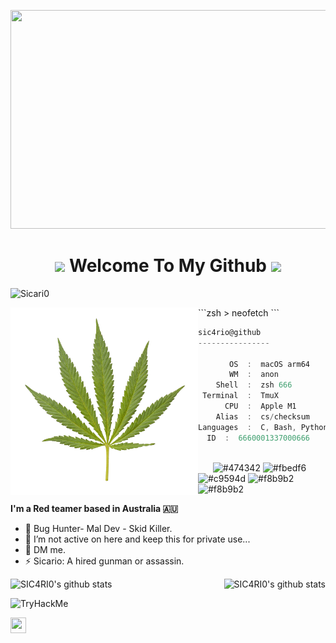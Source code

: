 
<p align="Center" ><img src="https://media.tenor.com/FcA59Dz2qf0AAAAC/watch-dogs2-dedsec.gif" height="350px" width ="750px"></p>

<h1 align="Center"><img src="https://c.tenor.com/TTAYwCe6NvUAAAAi/insanity-security-hackers-spinning.gif" Hi There width="40px"> Welcome To My Github <img src="https://c.tenor.com/TTAYwCe6NvUAAAAi/insanity-security-hackers-spinning.gif" width="40px" /> </h1>
<p align="left"> <img src="https://komarev.com/ghpvc/?username=raghav-byte" alt="Sicari0" /> </p>
    ```zsh
    > neofetch
    ```

 <img align="left" src="https://github.com/Sic4rio/sic4rio/blob/main/pngegg.png?raw=true" alt="logo.png" width="300" /> 

```csharp
sic4rio@github
----------------

       OS  :  macOS arm64
       WM  :  anon
    Shell  :  zsh 666
 Terminal  :  TmuX
      CPU  :  Apple M1
    Alias  :  cs/checksum
Languages  :  C, Bash, Python, HTML, Javascript
  ID  :  6660001337000666
```

<p align="left">
  &nbsp; &nbsp; &nbsp; &nbsp; &nbsp;&nbsp; &nbsp; &nbsp; &nbsp; &nbsp;&nbsp; &nbsp; &nbsp; &nbsp; &nbsp; &nbsp; &nbsp; &nbsp; &nbsp; &nbsp; &nbsp;&nbsp; &nbsp; &nbsp; &nbsp; &nbsp;&nbsp; &nbsp; &nbsp; &nbsp; &nbsp;
  <img alt="#474342" src="https://via.placeholder.com/15/ADBAC7/000000?text=+" width="25" height="20" />
  <img alt="#fbedf6" src="https://via.placeholder.com/15/6CB6FF/000000?text=+" width="25" height="20" />
  <img alt="#c9594d" src="https://via.placeholder.com/15/F47067/000000?text=+" width="25" height="20" />
  <img alt="#f8b9b2" src="https://via.placeholder.com/15/DCBDFB/000000?text=+" width="25" height="20" />
  <img alt="#f8b9b2" src="https://via.placeholder.com/15/57ab5a/000000?text=+" width="25" height="20" />
</p>
<b>

I'm a Red teamer based in Australia 🇦🇺
</b>

- 🔭 Bug Hunter- Mal Dev - Skid Killer.
- 🤔 I’m not active on here and keep this for private use...
- 💬 DM me. 
- ⚡ Sicario: A hired gunman or assassin.

<p align="right" >
<img alt="SIC4RI0's github stats" src="https://github-readme-stats.vercel.app/api?username=sic4rio&show_icons=true&theme=merko"    
<p align="left"><img alt="SIC4RI0's github stats" src="https://media3.giphy.com/media/88vMJxUXNizmviXHiG/giphy.gif?cid=ecf05e47w2xmn6nou8d4z97kdax11vdjp74p6tzwgf899ijv&rid=giphy.gif&ct=s"   height="250px" width="250px">
</p>
 <img src="https://tryhackme-badges.s3.amazonaws.com/GFXHack.png" alt="TryHackMe">

                       
 <a href="https://instagram.com/sic4ri0" target="_blank"><img align="center" src="https://cdn.jsdelivr.net/npm/simple-icons@3.0.1/icons/instagram.svg" alt="" height="25" width="25" /></a>&nbsp;&nbsp;



  
  
  
  
  
  
  
